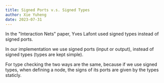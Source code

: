 ```yaml
---
title: Signed Ports v.s. Signed Types
author: Xie Yuheng
date: 2023-07-31
---
```


In the "Interaction Nets" paper,
Yves Lafont used signed types instead of signed ports.

In our implementation we use signed ports (input or output),
instead of signed types (types are kept simple).

For type checking the two ways are the same,
because if we use signed types, when defining a node,
the signs of its ports are given by the types staticly.
